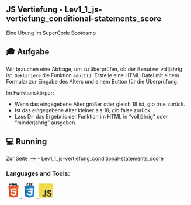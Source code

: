 ## JS Vertiefung - Lev1_1_js-vertiefung_conditional-statements_score

Eine Übung im SuperCode Bootcamp

## 🎓 Aufgabe

Wir brauchen eine Abfrage, um zu überprüfen, ob der Benutzer volljährig ist. `Deklariere` die Funktion `adult()`.
Erstelle eine HTML-Datei mit einem Formular zur Eingabe des Alters und einem Button für die Überprüfung.

Im Funktionskörper:

- Wenn das eingegebene Alter größer oder gleich 18 ist, gib true zurück.
- Ist das eingegebene Alter kleiner als 18, gib false zurück.
- Lass Dir das Ergebnis der Funktion im HTML in “volljährig” oder “minderjährig” ausgeben.

## 💻 Running

Zur Seite —> - [Lev1_1_js-vertiefung_conditional-statements_score](https://mukkez.github.io/Bootcamp/tasks/Day_47/conditional-statements/Lev1_1_js-vertiefung_conditional-statements_score/)

<p align="left">
</p>

<h3 align="left">Languages and Tools:</h3>
<p align="left"> <a href="https://www.w3schools.com/html/" target="_blank" rel="noreferrer"> <img src="https://raw.githubusercontent.com/devicons/devicon/master/icons/html5/html5-original-wordmark.svg" alt="html5" width="40" height="40"/> </a>
<a href="https://www.w3schools.com/css/" target="_blank" rel="noreferrer"> <img src="https://raw.githubusercontent.com/devicons/devicon/master/icons/css3/css3-original-wordmark.svg" alt="css3" width="40" height="40"/> </a> 
<a href="https://www.w3schools.com/css/" target="_blank" rel="noreferrer"> <img src="https://raw.githubusercontent.com/devicons/devicon/master/icons/javascript/javascript-original.svg" alt="css3" width="40" height="40"/> </a> </p>
